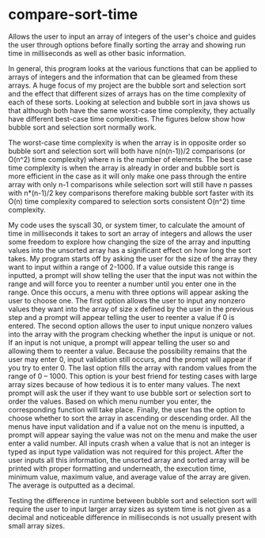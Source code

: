 # compare-sort-time
Allows the user to input an array of integers of the user's choice and guides the user through options before finally sorting the array 
and showing run time in milliseconds as well as other basic information.

In general, this program looks at the various functions that can be applied to arrays of integers and the information that can be 
gleamed from these arrays. A huge focus of my project are the bubble sort and selection sort and the effect that different sizes of arrays 
has on the time complexity of each of these sorts. Looking at selection and bubble sort in java shows us that although both have the same 
worst-case time complexity, they actually have different best-case time complexities. The figures below show how bubble sort and selection
sort normally work. 

The worst-case time complexity is when the array is in opposite order so bubble sort and selection sort will both have n(n(n-1))/2 
comparisons (or O(n^2) time complexity) where n is the number of elements. The best case time complexity is when the array is already 
in order and bubble sort is more efficient in the case as it will only make one pass through the entire array with only n-1 comparisons 
while selection sort will still have n passes with n*(n-1)/2 key comparisons therefore making bubble sort faster with its O(n) time 
complexity compared to selection sorts consistent O(n^2) time complexity.

My code uses the syscall 30, or system timer, to calculate the amount of time in milliseconds it takes to sort an array of integers and 
allows the user some freedom to explore how changing the size of the array and inputting values into the unsorted array has a significant
effect on how long the sort takes. My program starts off by asking the user for the size of the array they want to input within a range 
of 2-1000. If a value outside this range is inputted, a prompt will show telling the user that the input was not within the range and 
will force you to reenter a number until you enter one in the range. Once this occurs, a menu with three options will appear asking
the user to choose one. The first option allows the user to input any nonzero values they want into the array of size x defined by the 
user in the previous step and a prompt will appear telling the user to reenter a value if 0 is entered. The second option allows the user
to input unique nonzero values into the array with the program checking whether the input is unique or not. If an input is not unique, a 
prompt will appear telling the user so and allowing them to reenter a value. Because the possibility remains that the user may enter 0, 
input validation still occurs, and the prompt will appear if you try to enter 0. The last option fills the array with random values from 
the range of 0 – 1000. This option is your best friend for testing cases with large array sizes because of how tedious it is to enter
many values. The next prompt will ask the user if they want to use bubble sort or selection sort to order the values. Based on which 
menu number you enter, the corresponding function will take place. Finally, the user has the option to choose whether to sort the array 
in ascending or descending order. All the menus have input validation and if a value not on the menu is inputted, a prompt will appear 
saying the value was not on the menu and make the user enter a valid number. All inputs crash when a value that is not an integer is 
typed as input type validation was not required for this project. After the user inputs all this information, the unsorted array and
sorted array will be printed with proper formatting and underneath, the execution time, minimum value, maximum value, and average
value of the array are given. The average is outputted as a decimal.

Testing the difference in runtime between bubble sort and selection sort will require the user to input larger array sizes as system time 
is not given as a decimal and noticeable difference in milliseconds is not usually present with small array sizes.
